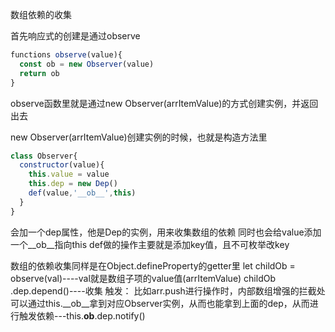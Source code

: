 数组依赖的收集

首先响应式的创建是通过observe

```javascript
functions observe(value){
  const ob = new Observer(value)
  return ob
}
```

observe函数里就是通过new Observer(arrItemValue)的方式创建实例，并返回出去

new Observer(arrItemValue)创建实例的时候，也就是构造方法里

```javascript
class Observer{
  constructor(value){
    this.value = value
    this.dep = new Dep()
    def(value,'__ob__',this)
  }
}
```

会加一个dep属性，他是Dep的实例，用来收集数组的依赖
同时也会给value添加一个__ob__指向this
def做的操作主要就是添加key值，且不可枚举改key

数组的依赖收集同样是在Object.defineProperty的getter里
let childOb = observe(val)----val就是数组子项的value值(arrItemValue)
childOb .dep.depend()----收集
触发：
比如arr.push进行操作时，内部数组增强的拦截处可以通过this.__ob__拿到对应Observer实例，从而也能拿到上面的dep，从而进行触发依赖---this.__ob__.dep.notify()
